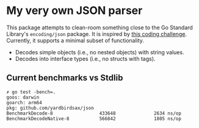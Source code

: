 # My very own JSON parser

This package attempts to clean-room something close to the Go Standard Library's `encoding/json`
package. It is inspired by [this coding
challenge](https://codingchallenges.substack.com/p/coding-challenge-2).
Currently, it supports a minimal subset of functionality.

* Decodes simple objects (i.e., no nested objects) with string values.
* Decodes into interface types (i.e., no structs with tags).

## Current benchmarks vs Stdlib

```
✗ go test -bench=.
goos: darwin
goarch: arm64
pkg: github.com/yardbirdsax/json
BenchmarkDecode-8                 433648              2634 ns/op
BenchmarkDecodeNative-8           566842              1805 ns/op
```

